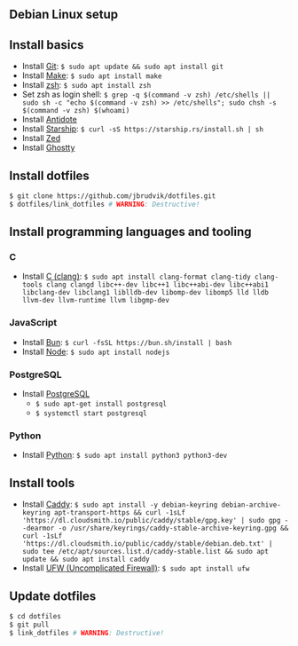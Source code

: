 ## Debian Linux setup

## Install basics

- Install [Git](https://git-scm.com): `$ sudo apt update && sudo apt install git`
- Install [Make](https://www.gnu.org/software/make/): `$ sudo apt install make`
- Install [zsh](https://en.wikipedia.org/wiki/Z_shell): `$ sudo apt install zsh`
- Set zsh as login shell: `$ grep -q $(command -v zsh) /etc/shells || sudo sh -c "echo $(command -v zsh) >> /etc/shells"; sudo chsh -s $(command -v zsh) $(whoami)`
- Install [Antidote](https://antidote.sh)
- Install [Starship](https://github.com/starship/starship): `$ curl -sS https://starship.rs/install.sh | sh`
- Install [Zed](https://zed.dev)
- Install [Ghostty](https://ghostty.org)

## Install dotfiles

```sh
$ git clone https://github.com/jbrudvik/dotfiles.git
$ dotfiles/link_dotfiles # WARNING: Destructive!
```

## Install programming languages and tooling

### C

- Install [C (clang)](https://clang.llvm.org): `$ sudo apt install clang-format clang-tidy clang-tools clang clangd libc++-dev libc++1 libc++abi-dev libc++abi1 libclang-dev libclang1 liblldb-dev libomp-dev libomp5 lld lldb llvm-dev llvm-runtime llvm libgmp-dev`

### JavaScript

- Install [Bun](https://bun.sh): `$ curl -fsSL https://bun.sh/install | bash`
- Install [Node](https://nodejs.org): `$ sudo apt install nodejs`

### PostgreSQL

- Install [PostgreSQL](https://www.postgresql.org)
  - `$ sudo apt-get install postgresql`
  - `$ systemctl start postgresql`

### Python

- Install [Python](https://www.python.org): `$ sudo apt install python3 python3-dev`

## Install tools

- Install [Caddy](https://caddyserver.com): `$ sudo apt install -y debian-keyring debian-archive-keyring apt-transport-https && curl -1sLf 'https://dl.cloudsmith.io/public/caddy/stable/gpg.key' | sudo gpg --dearmor -o /usr/share/keyrings/caddy-stable-archive-keyring.gpg && curl -1sLf 'https://dl.cloudsmith.io/public/caddy/stable/debian.deb.txt' | sudo tee /etc/apt/sources.list.d/caddy-stable.list && sudo apt update && sudo apt install caddy`
- Install [UFW (Uncomplicated Firewall)](https://code.launchpad.net/ufw): `$ sudo apt install ufw`

## Update dotfiles

```sh
$ cd dotfiles
$ git pull
$ link_dotfiles # WARNING: Destructive!
```
